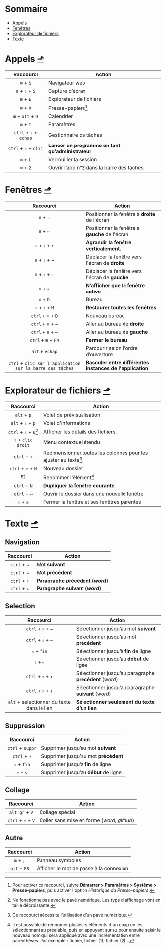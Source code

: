 # Sommaire
- [Appels](#appels)
- [Fenêtres](#fenêtres)
- [Explorateur de fichiers](#explorateur-de-fichiers)
- [Texte](#texte)

# Appels [⬏](#sommaire)
|Raccourci|Action|
|:-:|-|
|`⊞` + `&`|Navigateur web|
|`⊞` + `⇧` + `S`|Capture d’écran|
|`⊞` + `E`|Explorateur de fichiers|
|`⊞` + `V`|Presse-papiers[^1]|
|`⊞` + `alt` + `D`|Calendrier|
|`⊞` + `I`|Paramètres|
|`ctrl` + `⇧` + `echap`|Gestionnaire de tâches|
|`ctrl` + `⇧` + `clic`|**Lancer un programme en tant qu’administrateur**|
|`⊞` + `L`|Verrouiller la session|
|`⊞` + `2`|Ouvrir l’app n°**2** dans la barre des taches|
[^1]: Pour activer ce raccourci, suivre **Démarrer > Paramètres > Système  > Presse-papiers**, puis activer l'option *Historique du Presse-papiers*.

# Fenêtres [⬏](#sommaire)
|Raccourci|Action|
|:-:|-|
|`⊞` + `→`|Positionner la fenêtre à **droite** de l'écran|
|`⊞` + `←`|Positionner la fenêtre à **gauche** de l'écran|
|`⊞` + `⇧` + `↑`|**Agrandir la fenêtre verticalement.**|
|`⊞` + `⇧` + `→`|Déplacer la fenêtre vers l'écran de **droite**|
|`⊞` + `⇧` + `←`|Déplacer la fenêtre vers l'écran de **gauche**|
|`⊞` + `↖`|**N’afficher que la fenêtre active**|
|`⊞` + `D`|Bureau|
|`⊞` + `⇧` + `M`|**Restaurer toutes les fenêtres**|
|`ctrl` + `⊞` + `D`|Nouveau bureau|
|`ctrl` + `⊞` + `→`|Aller au bureau de **droite**|
|`ctrl` + `⊞` + `←`|Aller au bureau de **gauche**|
|`ctrl` + `⊞` + `F4`|**Fermer le bureau**|
|`alt` + `echap`|Parcourir selon l'ordre d’ouverture|
|`ctrl` + `clic sur l’application sur la barre des tâches`|**Basculer entre différentes instances de l'application**|


# Explorateur de fichiers [⬏](#sommaire)
|Raccourci|Action|
|:-:|-|
|`alt` + `p`|Volet de prévisualisation|
|`alt` + `⇧` + `p`|Volet d'informations|
|`ctrl` + `⇧` + `6`[^2]|Afficher les détails des fichiers.|
|`⇧` + `clic droit`|Menu contextuel étendu|
|`ctrl` + `+`|Redimensionner toutes les colonnes pour les ajuster au texte[^3].|
|`ctrl` + `⇧` + `N`|Nouveau dossier|
|`F2`|Renommer l'élément[^4]|
|`ctrl` + `N`|**Dupliquer la fenêtre courante**|
|`ctrl` + `↵`|Ouvrir le dossier dans une nouvelle fenêtre|
|`⇧` + `☒`|Fermer la fenêtre et ses fenêtres parentes|
[^2]: Ne fonctionne pas avec le pavé numérique. Les typs d'affichage vont en taille décroissante.
[^3]: Ce raccourci nécessite l’utilisation d’un pavé numérique.
[^4]: Il est possible de rennomer plusieurs éléments d'un coup en les sélectionnant au préalable, puis en appuyant sur `F2` pour ensuite saisir le nouveau nom qui sera appliqué avec une incrémentation entre parenthèses. Par exemple : fichier, fichier (1), fichier (2)...

# Texte [⬏](#sommaire)

## Navigation
|Raccourci|Action|
|:-:|-|
|`ctrl` + `→`|Mot **suivant**|
|`ctrl` + `←`|Mot **précédent**|
|`ctrl` + `↑`|**Paragraphe précédent (_word_)**|
|`ctrl` + `↓`|**Paragraphe suivant (_word_)**|

## Selection
|Raccourci|Action|
|:-:|-|
|`ctrl` + `⇧` + `→`|Sélectionner jusqu’au mot **suivant**|
|`ctrl` + `⇧` + `←`|Sélectionner jusqu’au mot **précédent**|
|`⇧` + `fin`|Sélectionner jusqu’à **fin** de ligne|
|`⇧` + `↖`|Sélectionner jusqu’au **début** de ligne|
|`ctrl` + `⇧` + `↑`|Sélectionner jusqu’au paragraphe **précédent** (_word_)|
|`ctrl` + `⇧` + `↓`|Sélectionner jusqu’au paragraphe **suivant** (_word_)|
|`alt` + sélectionner du texte dans le lien|**Sélectionner seulement du texte d’un lien**|

## Suppression
|Raccourci|Action|
|:-:|-|
|`ctrl` + `suppr`|Supprimer jusqu’au mot **suivant**|
|`ctrl` + `⌫`|Supprimer jusqu'au mot **précédent**|
|`⇧` + `fin`|Supprimer jusqu’à **fin** de ligne|
|`⇧` + `↖`|Supprimer jusqu’au **début** de ligne|

## Collage
|Raccourci|Action|
|:-:|-|
|`alt gr` + `V`|Collage spécial|
|`ctrl` + `⇧` + `V`|Coller sans mise en forme (_word_, _github_)|

## Autre
|Raccourci|Action|
|:-:|-|
|`⊞` + `;`|Panneau symboles|
|`alt` + `F8`|Afficher le mot de passe à la connexion|

<!--
|`ctrl` + `Faire glisser Fichiers et Dossiers`|**Copier** un ficher/dossier ou du texte suite à son déplacement graphique (par glisser/déposer)|
|`⇧` + `Faire glisser Fichiers et Dossiers`|**Déplacer** un ficher/dossier ou du texte suite à son déplacement graphique (par glisser/déposer)|
|`alt` + `Faire glisser Fichiers et Dossiers`|créer un raccourci vers le fichier/dossier|

|`Shift` + `Clic sur l’application sur la barre des tâches`|ouvre une instance supplémentaire d'une l’application.|

|`ctrl` + `F5`|rafraîchir complètement une page Web en invalidant le cache local|
-->
